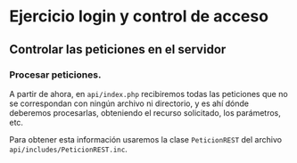 # Ejercicio login y control de acceso

## Controlar las peticiones en el servidor

### Procesar peticiones.

A partir de ahora, en `api/index.php` recibiremos todas las peticiones que no se
correspondan con ningún archivo ni directorio, y es ahí dónde deberemos
procesarlas, obteniendo el recurso solicitado, los parámetros, etc.

Para obtener esta información usaremos la clase `PeticionREST` del
archivo `api/includes/PeticionREST.inc`.